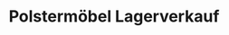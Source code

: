 ---
title: "Polstermöbel Lagerverkauf"
url: /gommersheim/polstermoebel-lagerverkauf/
shop: Möbel
---